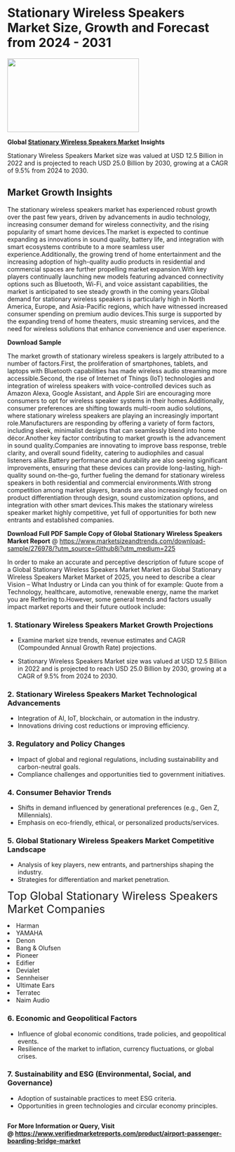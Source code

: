 <H1>Stationary Wireless Speakers Market Size, Growth and Forecast from 2024 - 2031</H1><img class="aligncenter size-medium wp-image-584254" src="https://thirdeyenews.in/wp-content/uploads/2024/09/Global-Market-Research-300x168.jpeg" alt="" width="300" height="168" /><p><strong>Global&nbsp;<a href="https://www.marketsizeandtrends.com/download-sample/276978/?utm_source=Github8j?utm_medium=225">Stationary Wireless Speakers Market</a> Insights</strong></p><p>Stationary Wireless Speakers Market size was valued at USD 12.5 Billion in 2022 and is projected to reach USD 25.0 Billion by 2030, growing at a CAGR of 9.5% from 2024 to 2030.</p><p><h2>Market Growth Insights</h2> <p>The stationary wireless speakers market has experienced robust growth over the past few years, driven by advancements in audio technology, increasing consumer demand for wireless connectivity, and the rising popularity of smart home devices.The market is expected to continue expanding as innovations in sound quality, battery life, and integration with smart ecosystems contribute to a more seamless user experience.Additionally, the growing trend of home entertainment and the increasing adoption of high-quality audio products in residential and commercial spaces are further propelling market expansion.With key players continually launching new models featuring advanced connectivity options such as Bluetooth, Wi-Fi, and voice assistant capabilities, the market is anticipated to see steady growth in the coming years.Global demand for stationary wireless speakers is particularly high in North America, Europe, and Asia-Pacific regions, which have witnessed increased consumer spending on premium audio devices.This surge is supported by the expanding trend of home theaters, music streaming services, and the need for wireless solutions that enhance convenience and user experience.</p> <p><strong>Download Sample</strong></p> <p>The market growth of stationary wireless speakers is largely attributed to a number of factors.First, the proliferation of smartphones, tablets, and laptops with Bluetooth capabilities has made wireless audio streaming more accessible.Second, the rise of Internet of Things (IoT) technologies and integration of wireless speakers with voice-controlled devices such as Amazon Alexa, Google Assistant, and Apple Siri are encouraging more consumers to opt for wireless speaker systems in their homes.Additionally, consumer preferences are shifting towards multi-room audio solutions, where stationary wireless speakers are playing an increasingly important role.Manufacturers are responding by offering a variety of form factors, including sleek, minimalist designs that can seamlessly blend into home décor.Another key factor contributing to market growth is the advancement in sound quality.Companies are innovating to improve bass response, treble clarity, and overall sound fidelity, catering to audiophiles and casual listeners alike.Battery performance and durability are also seeing significant improvements, ensuring that these devices can provide long-lasting, high-quality sound on-the-go, further fueling the demand for stationary wireless speakers in both residential and commercial environments.With strong competition among market players, brands are also increasingly focused on product differentiation through design, sound customization options, and integration with other smart devices.This makes the stationary wireless speaker market highly competitive, yet full of opportunities for both new entrants and established companies.<p><span class=""><strong>Download Full PDF Sample Copy of Global Stationary Wireless Speakers Market Report</strong> @ <a href="https://www.marketsizeandtrends.com/download-sample/276978/?utm_source=Github8j?utm_medium=225" target="_blank">https://www.marketsizeandtrends.com/download-sample/276978/?utm_source=Github8j?utm_medium=225</a></span></p><p>In order to make an accurate and perceptive description of future scope of a Global&nbsp;Stationary Wireless Speakers Market Market as Global&nbsp;Stationary Wireless Speakers Market Market of 2025, you need to describe a clear Vision &ndash; What Industry or Linda can you think of for example: Quote from a Technology, healthcare, automotive, renewable energy, name the market you are Reffering to.However, some general trends and factors usually impact market reports and their future outlook include:</p><h3>1.&nbsp;<strong>Stationary Wireless Speakers Market Growth Projections</strong></h3><ul><li>Examine market size trends, revenue estimates and CAGR (Compounded Annual Growth Rate) projections.</li><li><p>Stationary Wireless Speakers Market size was valued at USD 12.5 Billion in 2022 and is projected to reach USD 25.0 Billion by 2030, growing at a CAGR of 9.5% from 2024 to 2030.</p></li></ul><h3>2.&nbsp;<strong>Stationary Wireless Speakers Market Technological Advancements</strong></h3><ul><li>Integration of AI, IoT, blockchain, or automation in the industry.</li><li>Innovations driving cost reductions or improving efficiency.</li></ul><h3>3.&nbsp;<strong>Regulatory and Policy Changes</strong></h3><ul><li>Impact of global and regional regulations, including sustainability and carbon-neutral goals.</li><li>Compliance challenges and opportunities tied to government initiatives.</li></ul><h3>4.&nbsp;<strong>Consumer Behavior Trends</strong></h3><ul><li>Shifts in demand influenced by generational preferences (e.g., Gen Z, Millennials).</li><li>Emphasis on eco-friendly, ethical, or personalized products/services.</li></ul><h3>5.&nbsp;<strong>Global Stationary Wireless Speakers Market Competitive Landscape</strong></h3><ul><li>Analysis of key players, new entrants, and partnerships shaping the industry.</li><li>Strategies for differentiation and market penetration.</li></ul><p data-pm-slice="1 1 []"><span style="color: inherit; font-family: inherit; font-size: 25px;">Top Global Stationary Wireless Speakers Market Companies</span></p><div class="" data-test-id=""><p><li>Harman</li><li> YAMAHA</li><li> Denon</li><li> Bang & Olufsen</li><li> Pioneer</li><li> Edifier</li><li> Devialet</li><li> Sennheiser</li><li> Ultimate Ears</li><li> Terratec</li><li> Naim Audio</li></p></div><h3>6.&nbsp;<strong>Economic and Geopolitical Factors</strong></h3><ul><li>Influence of global economic conditions, trade policies, and geopolitical events.</li><li>Resilience of the market to inflation, currency fluctuations, or global crises.</li></ul><h3>7.&nbsp;<strong>Sustainability and ESG (Environmental, Social, and Governance)</strong></h3><ul><li>Adoption of sustainable practices to meet ESG criteria.</li><li>Opportunities in green technologies and circular economy principles.</li></ul><h2><strong style="font-size: 14px;">For More Information or Query, Visit @&nbsp;</strong><a style="background-color: #ffffff; font-size: 14px;" href="https://www.marketsizeandtrends.com/report/stationary-wireless-speakers-market/" target="_blank">https://www.verifiedmarketreports.com/product/airport-passenger-boarding-bridge-market</a></h2>